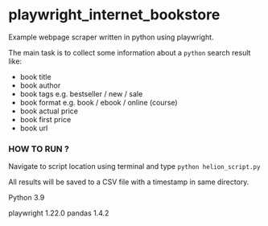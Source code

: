 # playwright_internet_bookstore
Example webpage scraper written in python using playwright.

The main task is to collect some information about a `python` search result like:
* book title
* book author
* book tags e.g. bestseller / new / sale
* book format e.g. book / ebook / online (course)
* book actual price
* book first price
* book url


### HOW TO RUN ?

Navigate to script location using terminal and type `python helion_script.py`

All results will be saved to a CSV file with a timestamp in same directory.

Python 3.9

playwright 1.22.0
pandas 1.4.2
